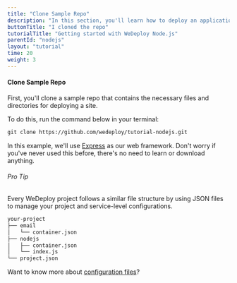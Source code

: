 ```yaml
---
title: "Clone Sample Repo"
description: "In this section, you'll learn how to deploy an application using WeDeploy Node.js."
buttonTitle: "I cloned the repo"
tutorialTitle: "Getting started with WeDeploy Node.js"
parentId: "nodejs"
layout: "tutorial"
time: 20
weight: 3
---
```


#### Clone Sample Repo

First, you'll clone a sample repo that contains the necessary files and directories for deploying a site.

To do this, run the command below in your terminal:

```xml
git clone https://github.com/wedeploy/tutorial-nodejs.git
```

In this example, we'll use [Express](https://expressjs.com/) as our web framework. Don't worry if you've never used this before, there's no need to learn or download anything.

<aside>

###### <span class="icon-16-star"></span> Pro Tip

Every WeDeploy project follows a similar file structure by using JSON files to manage your project and service-level configurations.

```xml
your-project
├── email
│   └── container.json
├── nodejs
│   ├── container.json
│   └── index.js
└── project.json
```

Want to know more about <a href="/docs/intro/configuration-files.html" target="_blank">configuration files</a>?

</aside>
